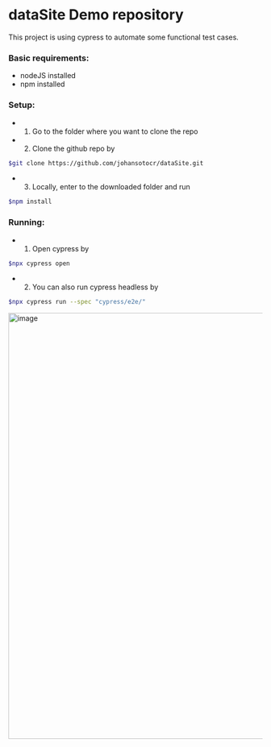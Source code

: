 # dataSite Demo repository

This project is using cypress to automate some functional test cases.

### Basic requirements:
 - nodeJS installed
 - npm installed

### Setup:
- 1. Go to the folder where you want to clone the repo

- 2. Clone the github repo by

```bash
$git clone https://github.com/johansotocr/dataSite.git
```

- 3. Locally, enter to the downloaded folder and run
```bash
$npm install
```

### Running:
- 1. Open cypress by
```bash
$npx cypress open
```

- 2. You can also run cypress headless by
```bash
$npx cypress run --spec "cypress/e2e/"
```
<img width="846" alt="image" src="https://github.com/johansotocr/dataSite/assets/15791382/6fd73c60-111d-4ec8-8c36-4de3787d8980">

